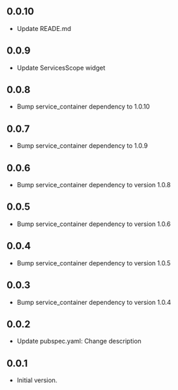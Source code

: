 ## 0.0.10

- Update READE.md

## 0.0.9

- Update ServicesScope widget

## 0.0.8

- Bump service_container dependency to 1.0.10

## 0.0.7

- Bump service_container dependency to 1.0.9

## 0.0.6

- Bump service_container dependency to version 1.0.8

## 0.0.5

- Bump service_container dependency to version 1.0.6

## 0.0.4

- Bump service_container dependency to version 1.0.5

## 0.0.3

- Bump service_container dependency to version 1.0.4

## 0.0.2

- Update pubspec.yaml: Change description

## 0.0.1

- Initial version.
